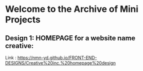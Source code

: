 # Welcome to the Archive of Mini Projects 

## Design 1: HOMEPAGE for a website name creative:
Link : https://nmn-yd.github.io/FRONT-END-DESIGNS/Creative%20inc.%20homepage%20design
